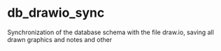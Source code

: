 # db_drawio_sync
Synchronization of the database schema with the file draw.io, saving all drawn graphics and notes and other
